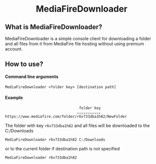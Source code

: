 <div align="center">
  <h1>MediaFireDownloader</h1>
</div>

## What is MediaFireDownloader?
MediaFireDownloader is a simple console client for downloading a folder and all files from it from MediaFire file hosting without using premium account.

## How to use?

#### Command line arguments
```
MediaFireDownloader <folder key> [destination path]
```

<!--DontShowOnWebsite #begin-->
#### Example
```
                                  folder key
                                 ⌄⌄⌄⌄⌄⌄⌄⌄⌄⌄⌄
https://www.mediafire.com/folder/r6v733dba1h82/NewFolder
```
The folder with key `r6v733dba1h82` and all files will be downloaded to the C:/Downloads
```
MediaFireDownloader r6v733dba1h82 C:/Downloads
```
or to the current folder if destination path is not specified
```
MediaFireDownloader r6v733dba1h82
```
<!--DontShowOnWebsite #end-->
